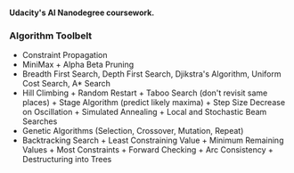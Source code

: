 #### Udacity's AI Nanodegree coursework.

### Algorithm Toolbelt

* Constraint Propagation
* MiniMax + Alpha Beta Pruning
* Breadth First Search, Depth First Search, Djikstra's Algorithm, Uniform Cost Search, A\* Search
* Hill Climbing + Random Restart + Taboo Search (don't revisit same places) + Stage Algorithm (predict likely maxima) + Step Size Decrease on Oscillation + Simulated Annealing + Local and Stochastic Beam Searches
* Genetic Algorithms (Selection, Crossover, Mutation, Repeat)
* Backtracking Search + Least Constraining Value + Minimum Remaining Values + Most Constraints + Forward Checking + Arc Consistency + Destructuring into Trees
